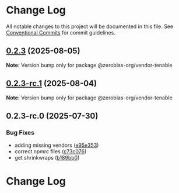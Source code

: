 # Change Log

All notable changes to this project will be documented in this file.
See [Conventional Commits](https://conventionalcommits.org) for commit guidelines.

## [0.2.3](https://github.com/zerobias-org/vendor/compare/@zerobias-org/vendor-tenable@0.2.3-rc.1...@zerobias-org/vendor-tenable@0.2.3) (2025-08-05)

**Note:** Version bump only for package @zerobias-org/vendor-tenable





## [0.2.3-rc.1](https://github.com/zerobias-org/vendor/compare/@zerobias-org/vendor-tenable@0.2.3-rc.0...@zerobias-org/vendor-tenable@0.2.3-rc.1) (2025-08-04)

**Note:** Version bump only for package @zerobias-org/vendor-tenable





## 0.2.3-rc.0 (2025-07-30)


### Bug Fixes

* adding missing vendors ([e95e353](https://github.com/zerobias-org/vendor/commit/e95e35309a1812973f4536f535eee460edc5414c))
* correct npmrc files ([c73c076](https://github.com/zerobias-org/vendor/commit/c73c0761e1e567cc0c2f0f8179725016d11caf8c))
* get shrinkwraps ([b189bb0](https://github.com/zerobias-org/vendor/commit/b189bb0cf53ad66427530ccc0eab7824527942d3))





# Change Log

